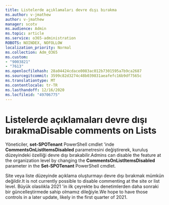 ```yaml
---
title: Listelerde açıklamaları devre dışı bırakma
ms.author: v-jmathew
author: v-jmathew
manager: scotv
ms.audience: Admin
ms.topic: article
ms.service: o365-administration
ROBOTS: NOINDEX, NOFOLLOW
localization_priority: Normal
ms.collection: Adm_O365
ms.custom:
- "9003821"
- "7613"
ms.openlocfilehash: 28a04424cdace0083ac012b7301595a7b9ca2687
ms.sourcegitcommit: 3599c82d3274c48b039831aeafefc16b9df7565c
ms.translationtype: MT
ms.contentlocale: tr-TR
ms.lasthandoff: 12/16/2020
ms.locfileid: "49706775"
---
```

# <a name="disable-comments-on-lists"></a><span data-ttu-id="8fb7f-102">Listelerde açıklamaları devre dışı bırakma</span><span class="sxs-lookup"><span data-stu-id="8fb7f-102">Disable comments on Lists</span></span>

<span data-ttu-id="8fb7f-103">Yöneticiler, **set-SPOTenant** PowerShell cmdlet 'inde **CommentsOnListItemsDisabled** parametresini değiştirerek, kuruluş düzeyindeki özelliği devre dışı bırakabilir.</span><span class="sxs-lookup"><span data-stu-id="8fb7f-103">Admins can disable the feature at the organization level by changing the **CommentsOnListItemsDisabled** parameter in the **Set-SPOTenant** PowerShell cmdlet.</span></span>

<span data-ttu-id="8fb7f-104">Site veya liste düzeyinde açıklama oluşturmayı devre dışı bırakmak mümkün değildir.</span><span class="sxs-lookup"><span data-stu-id="8fb7f-104">It is not currently possible to disable commenting at the site or list level.</span></span> <span data-ttu-id="8fb7f-105">Büyük olasılıkla 2021 'in ilk çeyrekte bu denetimlerden daha sonraki bir güncelleştirmede sahip olmamız dileğiyle.</span><span class="sxs-lookup"><span data-stu-id="8fb7f-105">We hope to have those controls in a later update, likely in the first quarter of 2021.</span></span>
